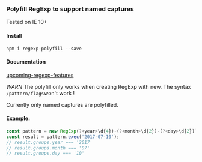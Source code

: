 ### Polyfill RegExp to support named captures

Tested on IE 10+

#### Install
```
npm i regexp-polyfill --save
```

#### Documentation
[upcoming-regexp-features](https://developers.google.com/web/updates/2017/07/upcoming-regexp-features)

*WARN* The polyfill only works when creating RegExp with new. The syntax `/pattern/flags`won't work !

Currently only named captures are polyfilled.

#### Example:
```js
const pattern = new RegExp(?<year>\d{4})-(?<month>\d{2})-(?<day>\d{2}));
const result = pattern.exec('2017-07-10');
// result.groups.year === '2017'
// result.groups.month === '07'
// result.groups.day === '10'
```
